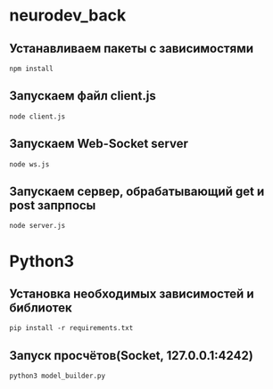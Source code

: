 # neurodev_back

## Устанавливаем пакеты с зависимостями 

```npm install```

## Запускаем файл client.js

```node client.js```

## Запускаем Web-Socket server 

```node ws.js```

## Запускаем сервер, обрабатывающий get и post запрпосы

```node server.js```

# Python3

## Установка необходимых зависимостей и библиотек
```pip install -r requirements.txt```

## Запуск просчётов(Socket, 127.0.0.1:4242)
```python3 model_builder.py```

